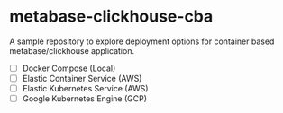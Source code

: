 # metabase-clickhouse-cba
A sample repository to explore deployment options for container based metabase/clickhouse application.

- [ ] Docker Compose (Local)
- [ ] Elastic Container Service (AWS)
- [ ] Elastic Kubernetes Service (AWS)
- [ ] Google Kubernetes Engine (GCP)
